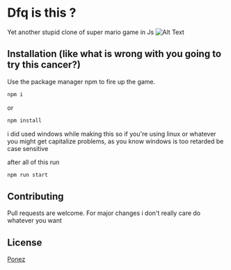 # Dfq is this ?

Yet another stupid clone of super mario game in Js
![Alt Text](https://media.giphy.com/media/Vaq5Uzh9NXv3u6zPKk/giphy.gif)

## Installation (like what is wrong with you going to try this cancer?)

Use the package manager npm to fire up the game.

```bash
npm i
```
or
```bash
npm install
```

 i did used windows while making this so if you're using linux or whatever you might get capitalize problems, as you know windows is too retarded be case sensitive 
 
 
 after all of this run
```bash
npm run start
```


## Contributing
Pull requests are welcome. For major changes i don't really care do whatever you want



## License
[Ponez](Why-did-you-clicked-me-are-you-stupid-or-something?)
